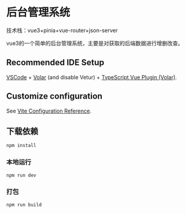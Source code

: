 # 后台管理系统

技术栈：vue3+pinia+vue-router+json-server

vue3的一个简单的后台管理系统，主要是对获取的后端数据进行增删改查。

## Recommended IDE Setup

[VSCode](https://code.visualstudio.com/) + [Volar](https://marketplace.visualstudio.com/items?itemName=Vue.volar) (and disable Vetur) + [TypeScript Vue Plugin (Volar)](https://marketplace.visualstudio.com/items?itemName=Vue.vscode-typescript-vue-plugin).

## Customize configuration

See [Vite Configuration Reference](https://vitejs.dev/config/).

## 下载依赖

```sh
npm install
```

### 本地运行

```sh
npm run dev
```

### 打包

```sh
npm run build
```
